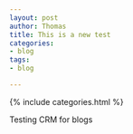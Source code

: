 ```yaml
---
layout: post
author: Thomas
title: This is a new test
categories:
- blog
tags:
- blog

---
```

{% include categories.html %}

Testing CRM for blogs